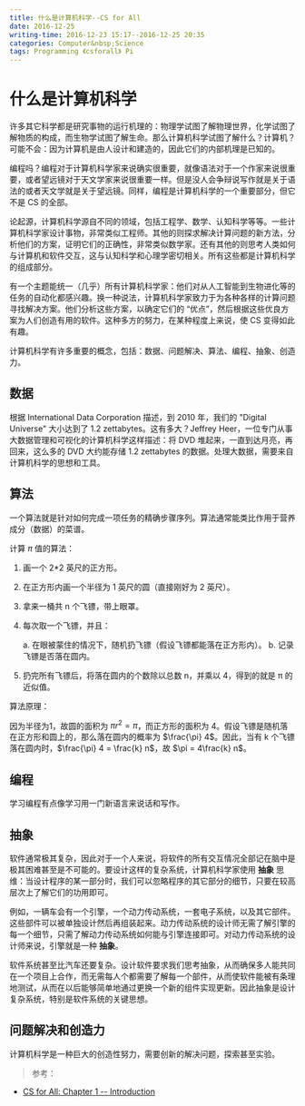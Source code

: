 ```yaml
---
title: 什么是计算机科学--CS for All
date: 2016-12-25
writing-time: 2016-12-23 15:17--2016-12-25 20:35
categories: Computer&nbsp;Science
tags: Programming 《csforall》 Pi
---
```


# 什么是计算机科学

许多其它科学都是研究事物的运行机理的：物理学试图了解物理世界，化学试图了解物质的构成，而生物学试图了解生命。那么计算机科学试图了解什么？计算机？可能不会：因为计算机是由人设计和建造的，因此它们的内部机理是已知的。

编程吗？编程对于计算机科学家来说确实很重要，就像语法对于一个作家来说很重要，或者望远镜对于天文学家来说很重要一样。但是没人会争辩说写作就是关于语法的或者天文学就是关于望远镜。同样，编程是计算机科学的一个重要部分，但它不是 CS 的全部。

论起源，计算机科学源自不同的领域，包括工程学、数学、认知科学等等。一些计算机科学家设计事物，非常类似工程师。其他的则探求解决计算问题的新方法，分析他们的方案，证明它们的正确性，非常类似数学家。还有其他的则思考人类如何与计算机和软件交互，这与认知科学和心理学密切相关。所有这些都是计算机科学的组成部分。

有一个主题能统一（几乎）所有计算机科学家：他们对从人工智能到生物进化等的任务的自动化都感兴趣。换一种说法，计算机科学家致力于为各种各样的计算问题寻找解决方案。他们分析这些方案，以确定它们的 “优点”，然后根据这些优良方案为人们创造有用的软件。这种多方的努力，在某种程度上来说，使 CS 变得如此有趣。

计算机科学有许多重要的概念，包括：数据、问题解决、算法、编程、抽象、创造力。

## 数据

根据 International Data Corporation 描述，到 2010 年，我们的 "Digital Universe" 大小达到了 1.2 zettabytes。这有多大？Jeffrey Heer，一位专门从事大数据管理和可视化的计算机科学这样描述：将 DVD 堆起来，一直到达月亮，再回来，这么多的 DVD 大约能存储 1.2 zettabytes 的数据。处理大数据，需要来自计算机科学的思想和工具。

## 算法

一个算法就是针对如何完成一项任务的精确步骤序列。算法通常能类比作用于营养成分（数据）的菜谱。

计算 $\pi$ 值的算法：

1. 画一个 2*2 英尺的正方形。
2. 在正方形内画一个半径为 1 英尺的圆（直接刚好为 2 英尺）。
3. 拿来一桶共 n 个飞镖，带上眼罩。
4. 每次取一个飞镖，并且：

    a. 在眼被蒙住的情况下，随机扔飞镖（假设飞镖都能落在正方形内）。
    b. 记录飞镖是否落在圆内。

5. 扔完所有飞镖后，将落在圆内的个数除以总数 n，并乘以 4，得到的就是 π 的近似值。

算法原理：

因为半径为1，故圆的面积为 $\pi{r^2} = \pi$，而正方形的面积为 4。假设飞镖是随机落在正方形和圆上的，那么落在圆内的概率为 $\frac{\pi} 4$。因此，当有 k 个飞镖落在圆内时，$\frac{\pi} 4 = \frac{k} n$，故 $\pi = 4\frac{k} n$。

## 编程

学习编程有点像学习用一门新语言来说话和写作。

## 抽象

软件通常极其复杂，因此对于一个人来说，将软件的所有交互情况全部记在脑中是极其困难甚至是不可能的。要设计这样的复杂系统，计算机科学家使用 **抽象** 思维：当设计程序的某一部分时，我们可以忽略程序的其它部分的细节，只要在较高层次上了解它们的功用即可。

例如，一辆车会有一个引擎，一个动力传动系统，一套电子系统，以及其它部件。这些部件可以被单独设计然后再组装起来。动力传动系统的设计师无需了解引擎的每一个细节，只需了解动力传动系统如何能与引擎连接即可。对动力传动系统的设计师来说，引擎就是一种 **抽象**。

软件系统甚至比汽车还要复杂。设计软件要求我们思考抽象，从而确保多人能共同在一个项目上合作，而无需每人个都需要了解每一个部件，从而使软件能被有条理地测试，从而在以后能够简单地通过更换一个新的组件实现更新。因此抽象是设计复杂系统，特别是软件系统的关键思想。

## 问题解决和创造力

计算机科学是一种巨大的创造性努力，需要创新的解决问题，探索甚至实验。

> 参考： 

+ [CS for All: Chapter 1 -- Introduction](https://www.cs.hmc.edu/csforall/Introduction/Introduction.html)
